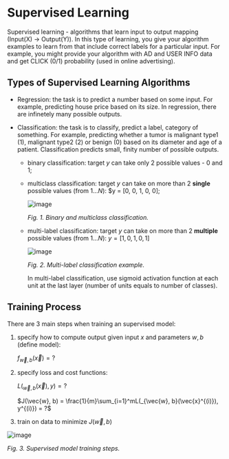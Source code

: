 # Supervised Learning

Supervised learning - algorithms that learn input to output mapping (Input(X) -> Output(Y)). In this type of learning, you give your algorithm examples to learn from that include correct labels for a particular input. For example, you might provide your algorithm with AD and USER INFO data and get CLICK (0/1) probability (used in online advertising).

## Types of Supervised Learning Algorithms

- Regression: the task is to predict a number based on some input. For example, predicting house price based on its size. In regression, there are infinetely many possible outputs.

- Classification: the task is to classify, predict a label, category of something. For example, predicting whether a tumor is malignant type1 (1), malignant type2 (2) or benign (0) based on its diameter and age of a patient. Classification predicts small, finity number of possible outputs.
  - binary classification: target $y$ can take only $2$ possible values - $0$ and $1$;
  - multiclass classification: target $y$ can take on more than $2$ **single** possible values (from $1...N$): $y = [0, 0, 1, 0, 0];

    ![image](https://user-images.githubusercontent.com/73081144/189250162-d77ad845-5f20-4e23-b9c9-bbdef404d850.png)

    *Fig. 1. Binary and multiclass classification.*

  - multi-label classification: target $y$ can take on more than $2$ **multiple** possible values (from $1...N$): $y = [1, 0, 1, 0, 1]$

    ![image](https://user-images.githubusercontent.com/73081144/191157322-39104e78-3e38-4c67-882e-0063a4b44166.png)

    *Fig. 2. Multi-label classification example.*

    In multi-label classification, use sigmoid activation function at each unit at the last layer (number of units equals to number of classes).

## Training Process

There are 3 main steps when training an supervised model:

1. specify how to compute output given input $x$ and parameters $w, b$ (define model):

    $f_{\vec{w}, b}(\vec{x}) = ?$

2. specify loss and cost functions:

    $L(_{\vec{w}, b}(\vec{x}), y) = ?$

    $J(\vec{w}, b) = \frac{1}{m}\sum_{i=1}^mL(_{\vec{w}, b}(\vec{x}^{(i)}), y^{(i)}) = ?$

3. train on data to minimize $J(\vec{w}, b)$


![image](https://user-images.githubusercontent.com/73081144/189243410-af71bfcc-34c6-4cc4-a86f-9ce3e863e444.png)

*Fig. 3. Supervised model training steps.*
